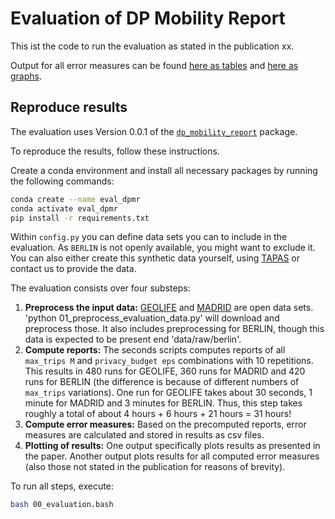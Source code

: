 # Evaluation of DP Mobility Report

This ist the code to run the evaluation as stated in the publication xx.

Output for all error measures can be found [here as tables](results/tables) and [here as graphs](results/graphs/graphs_all_error_measures.pdf).

## Reproduce results

The evaluation uses Version 0.0.1 of the [`dp_mobility_report`](https://github.com/FreeMoveProject/dp_mobility_report) package.

To reproduce the results, follow these instructions.

Create a conda environment and install all necessary packages by running the following commands:

``` bash
conda create --name eval_dpmr
conda activate eval_dpmr
pip install -r requirements.txt
```

Within `config.py` you can define data sets you can to include in the evaluation. As `BERLIN` is not openly available, you might want to exclude it. You can also either create this synthetic data yourself, using [TAPAS](https://github.com/DLR-VF/TAPAS) or contact us to provide the data.

The evaluation consists over four substeps:

1. **Preprocess the input data:** [GEOLIFE](https://www.microsoft.com/en-us/download/details.aspx?id=52367) and [MADRID](https://crtm.maps.arcgis.com/apps/MinimalGallery/index.html?appid=a60bb2f0142b440eadee1a69a11693fc) are open data sets. 'python 01_preprocess_evaluation_data.py' will download and preprocess those. It also includes preprocessing for BERLIN, though this data is expected to be present end 'data/raw/berlin'.
2. **Compute reports:** The seconds scripts computes reports of all `max_trips M` and `privacy_budget eps` combinations with 10 repetitions. This results in 480 runs for GEOLIFE, 360 runs for MADRID and 420 runs for BERLIN (the difference is because of different numbers of `max_trips` variations). One run for GEOLIFE takes about 30 seconds, 1 minute for MADRID and 3 minutes for BERLIN. Thus, this step takes roughly a total of about 4 hours + 6 hours + 21 hours = 31 hours!
3. **Compute error measures:** Based on the precomputed reports, error measures are calculated and stored in results as csv files.
4. **Plotting of results:** One output specifically plots results as presented in the paper. Another output plots results for all computed error measures (also those not stated in the publication for reasons of brevity).

To run all steps, execute:

``` bash
bash 00_evaluation.bash
```

